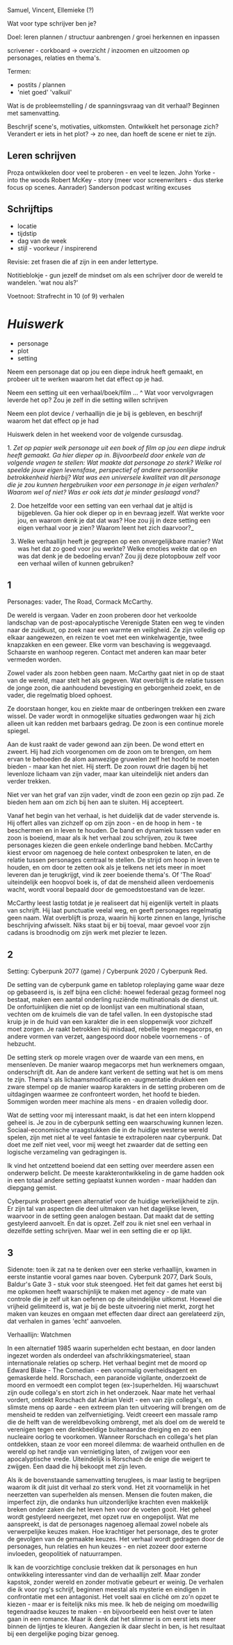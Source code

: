 Samuel, Vincent, Ellemieke (?)

Wat voor type schrijver ben je?

Doel: leren plannen / structuur aanbrengen / groei herkennen en inpassen

scrivener - corkboard -> overzicht / inzoomen en uitzoomen op personages, relaties en thema's.

Termen: 
- postits / plannen
- 'niet goed' 'valkuil'


Wat is de probleemstelling / de spanningsvraag van dit verhaal? 
Beginnen met samenvatting. 

Beschrijf scene's, motivaties, uitkomsten. 
Ontwikkelt het personage zich? Verandert er iets in het plot? -> zo nee, dan hoeft de scene er niet te zijn. 


## Leren schrijven

Proza ontwikkelen door veel te proberen - en veel te lezen. 
John Yorke - into the woods 
Robert McKey - story (meer voor screenwriters - dus sterke focus op scenes. Aanrader)
Sanderson podcast writing excuses

## Schrijftips

- locatie
- tijdstip
- dag van de week
- stijl - voorkeur / inspirerend

Revisie: zet frasen die af zijn in een ander lettertype. 

Notitieblokje - gun jezelf de mindset om als een schrijver door de wereld te wandelen. 
'wat nou als?'

Voetnoot:
Strafrecht in 10 (of 9) verhalen


# *Huiswerk*
- personage
- plot
- setting

Neem een personage dat op jou een diepe indruk heeft gemaakt, en probeer uit te werken waarom het dat effect op je had. 

Neem een setting uit een verhaal/boek/film ... ^ 
Wat voor vervolgvragen leverde het op? Zou je zelf in die setting willen schrijven

Neem een plot device / verhaallijn die je bij is gebleven, en beschrijf waarom het dat effect op je had

Huiswerk delen in het weekend voor de volgende cursusdag.


1. _Zet op papier welk_ _personage uit een boek of film op jou een diepe indruk heeft gemaakt. Ga hier dieper op in. Bijvoorbeeld door enkele van de volgende vragen te stellen: Wat maakte dat personage zo sterk? Welke rol speelde jouw eigen levensfase, perspectief of andere persoonlijke betrokkenheid hierbij? Wat was een universele kwaliteit van dit personage die je zou kunnen hergebruiken voor een personage in je eigen verhalen? Waarom wel of niet? Was er ook iets dat je minder geslaagd vond?_ 

2. Doe hetzelfde voor een setting van een verhaal dat je altijd is bijgebleven. Ga hier ook dieper op in en bevraag jezelf. Wat werkte voor jou, en waarom denk je dat dat was? Hoe zou jij in deze setting een eigen verhaal voor je zien? Waarom leent het zich daarvoor?_ 

3. Welke verhaallijn heeft je gegrepen op een onvergelijkbare manier? Wat was het dat zo goed voor jou werkte? Welke emoties wekte dat op en was dat denk je de bedoeling ervan? Zou jij deze plotopbouw zelf voor een verhaal willen of kunnen gebruiken?


## 1
Personages: vader, The Road, Cormack McCarthy. 

De wereld is vergaan. Vader en zoon proberen door het verkoolde landschap van de post-apocalyptische Verenigde Staten een weg te vinden naar de zuidkust, op zoek naar een warmte en veiligheid. Ze zijn volledig op elkaar aangewezen, en reizen te voet met een winkelwagentje, twee knapzakken en een geweer. Elke vorm van beschaving is weggevaagd. Schaarste en wanhoop regeren. Contact met anderen kan maar beter vermeden worden. 

Zowel vader als zoon hebben geen naam. McCarthy gaat niet in op de staat van de wereld, maar stelt het als gegeven. Wat overblijft is de relatie tussen de jonge zoon, die aanhoudend bevestiging en geborgenheid zoekt, en de vader, die regelmatig bloed ophoest. 

Ze doorstaan honger, kou en ziekte maar de ontberingen trekken een zware wissel. De vader wordt in onmogelijke situaties gedwongen waar hij zich alleen uit kan redden met barbaars gedrag. De zoon is een continue morele spiegel. 

Aan de kust raakt de vader gewond aan zijn been. De wond ettert en zweert. Hij had zich voorgenomen om de zoon om te brengen, om hem ervan te behoeden de alom aanwezige gruwelen zelf het hoofd te moeten bieden - maar kan het niet. Hij sterft. De zoon rouwt drie dagen bij het levenloze lichaam van zijn vader, maar kan uiteindelijk niet anders dan verder trekken. 

Niet ver van het graf van zijn vader, vindt de zoon een gezin op zijn pad. Ze bieden hem aan om zich bij hen aan te sluiten. Hij accepteert. 

Vanaf het begin van het verhaal, is het duidelijk dat de vader stervende is. Hij offert alles van zichzelf op om zijn zoon - en de hoop in hem - te beschermen en in leven te houden. De band en dynamiek tussen vader en zoon is boeiend, maar als ik het verhaal zou schrijven, zou ik twee personages kiezen die geen enkele onderlinge band hebben. McCarthy kiest ervoor om nagenoeg de hele context onbesproken te laten, en de relatie tussen personages centraal te stellen. De strijd om hoop in leven te houden, en om door te zetten ook als je telkens net iets meer in moet leveren dan je terugkrijgt, vind ik zeer boeiende thema's. Of 'The Road' uiteindelijk een hoopvol boek is, of dat de mensheid alleen verdoemenis wacht, wordt vooral bepaald door de gemoedstoestand van de lezer. 

McCarthy leest lastig totdat je je realiseert dat hij eigenlijk vertelt in plaats van schrijft. Hij laat punctuatie veelal weg, en geeft personages regelmatig geen naam. Wat overblijft is proza, waarin hij korte zinnen en lange, lyrische beschrijving afwisselt. Niks staat bij er bij toeval, maar gevoel voor zijn cadans is broodnodig om zijn werk met plezier te lezen. 


## 2 
Setting: Cyberpunk 2077 (game) / Cyberpunk 2020 / Cyberpunk Red. 

De setting van de cyberpunk game en tabletop roleplaying game waar deze op gebaseerd is, is zelf bijna een cliché: hoewel federaal gezag formeel nog bestaat, maken een aantal onderling ruziënde multinationals de dienst uit. De onfortuinlijken die niet op de loonlijst van een multinational staan, vechten om de kruimels die van de tafel vallen. In een dystopische stad kruip je in de huid van een karakter die in een sloppenwijk voor zichzelf moet zorgen. Je raakt  betrokken bij misdaad, rebellie tegen megacorps, en andere vormen van verzet, aangespoord door nobele voornemens - of hebzucht. 

De setting sterk op morele vragen over de waarde van een mens, en mensenleven. De manier waarop megacorps met hun werknemers omgaan, onderschrijft dit. Aan de andere kant verkent de setting wat het is om mens te zijn. Thema's als lichaamsmodificatie en -augmentatie drukken een zware stempel op de manier waarop karakters in de setting proberen om de uitdagingen waarmee ze confronteert worden, het hoofd te bieden. Sommigen worden meer machine als mens - en draaien volledig door. 

Wat de setting voor mij interessant maakt, is dat het een intern kloppend geheel is. Je zou in de cyberpunk setting een waarschuwing kunnen lezen. Sociaal-economische vraagstukken die in de huidige westerse wereld spelen, zijn met niet al te veel fantasie te extrapoleren naar cyberpunk. Dat doet me zelf niet veel, voor mij weegt het zwaarder dat de setting een logische verzameling van gedragingen is. 

Ik vind het ontzettend boeiend dat een setting over meerdere assen een onderwerp belicht. De meeste karakterontwikkeling in de game hadden ook in een totaal andere setting geplaatst kunnen worden - maar hadden dan diepgang gemist. 

Cyberpunk probeert geen alternatief voor de huidige werkelijkheid te zijn. Er zijn tal van aspecten die deel uitmaken van het dagelijkse leven, waarvoor in de setting geen analogen bestaan. Dat maakt dat de setting gestyleerd aanvoelt. En dat is opzet. 
Zelf zou ik niet snel een verhaal in dezelfde setting schrijven. Maar wel in een setting die er op lijkt. 

## 3
Sidenote: toen ik zat na te denken over een sterke verhaallijn, kwamen in eerste instantie vooral games naar boven. Cyberpunk 2077, Dark Souls, Baldur's Gate 3 - stuk voor stuk steengoed. Het feit dat games het eerst bij me opkomen heeft waarschijnlijk te maken met agency - de mate van controle die je zelf uit kan oefenen op de uiteindelijke uitkomst. Hoewel die vrijheid gelimiteerd is, wat je bij de beste uitvoering niet merkt, zorgt het maken van keuzes en omgaan met effecten daar direct aan gerelateerd zijn, dat verhalen in games 'echt' aanvoelen.

Verhaallijn: Watchmen

In een alternatief 1985 waarin superhelden echt bestaan, en door landen ingezet worden als onderdeel van afschrikkingsmaterieel, staan internationale relaties op scherp. Het verhaal begint met de moord op Edward Blake - The Comedian - een voormalig overheidsagent en gemaskerde held. Rorschach, een paranoïde vigilante, onderzoekt de moord en vermoedt een complot tegen (ex-)superhelden. Hij waarschuwt zijn oude collega's en stort zich in het onderzoek. 
Naar mate het verhaal vordert, ontdekt Rorschach dat Adrian Veidt - een van zijn collega's, en slimste mens op aarde - een extreem plan ten uitvoering will brengen om de mensheid te redden van zelfvernietiging. Veidt creeert een massale ramp die de helft van de wereldbevolking ombrengt, met als doel om de wereld te verenigen tegen een denkbeeldige buitenaardse dreiging en zo een nucleaire oorlog te voorkomen. 
Wanneer Rorschach en collega's het plan ontdekken, staan ze voor een moreel dilemma: de waarheid onthullen en de wereld op het randje van vernietiging laten, of zwijgen voor een apocalyptische vrede. 
Uiteindelijk is Rorschach de enige die weigert te zwijgen. Een daad die hij bekoopt met zijn leven. 

Als ik de bovenstaande samenvatting teruglees, is maar lastig te begrijpen waarom ik dit juist dit verhaal zo sterk vond. Het zit voornamelijk in het neerzetten van superhelden als mensen. Mensen die fouten maken, die imperfect zijn, die ondanks hun uitzonderlijke krachten even makkelijk breken onder zaken die het leven hen voor de voeten gooit. Het geheel wordt gestyleerd neergezet, met opzet ruw en ongepolijst. 
Wat me aanspreekt, is dat de personages nagenoeg allemaal zowel nobele als verwerpelijke keuzes maken. Hoe krachtiger het personage, des te groter de gevolgen van de gemaakte keuzes. Het verhaal wordt gedragen door de personages, hun relaties en hun keuzes - en niet zozeer door externe invloeden, geopolitiek of natuurrampen. 

Ik kan de voorzichtige conclusie trekken dat ik personages en hun ontwikkeling interessanter vind dan de verhaallijn zelf. Maar zonder kapstok, zonder wereld en zonder motivatie gebeurt er weinig. De verhalen die ik voor rpg's schrijf, beginnen meestal als mysterie en eindigen in confrontatie met een antagonist. Het voelt saai en cliché om zo'n opzet te kiezen - maar er is feitelijk niks mis mee. Ik heb de neiging om moedwillig tegendraadse keuzes te maken - en bijvoorbeeld een heist over te laten gaan in een romance. Maar ik denk dat het slimmer is om eerst iets meer binnen de lijntjes te kleuren. Aangezien ik daar slecht in ben, is het resultaat bij een dergelijke poging bizar genoeg. 